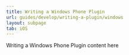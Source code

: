 ```yaml
---
title: Writing a Windows Phone Plugin
url: guides/develop/writing-a-plugin/windows
layout: subpage
tab: iOS
---
```


Writing a Windows Phone Plugin content here
